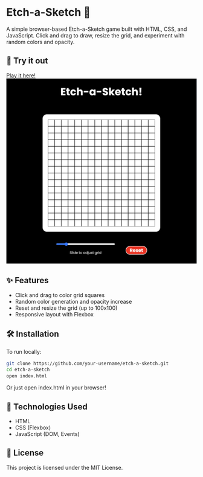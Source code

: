 # Etch-a-Sketch 🎨

A simple browser-based Etch-a-Sketch game built with HTML, CSS, and JavaScript. Click and drag to draw, resize the grid, and experiment with random colors and opacity.

## 🚀 Try it out

[Play it here!](https://theamanali.github.io/etch-a-sketch/)  
![Etch-a-Sketch Screenshot](./img/demo-screenshot.png)

## ✨ Features

- Click and drag to color grid squares
- Random color generation and opacity increase
- Reset and resize the grid (up to 100x100)
- Responsive layout with Flexbox

## 🛠️ Installation

To run locally:

```bash
git clone https://github.com/your-username/etch-a-sketch.git
cd etch-a-sketch
open index.html
```

Or just open index.html in your browser!

## 🧰 Technologies Used
- HTML
- CSS (Flexbox)
- JavaScript (DOM, Events)

## 📄 License

This project is licensed under the MIT License.